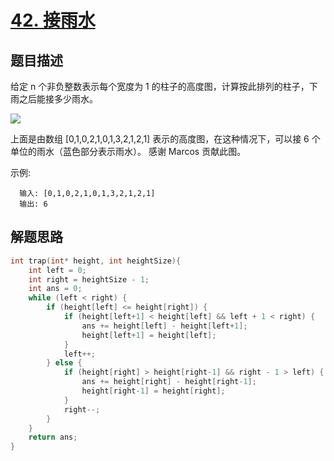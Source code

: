# [42. 接雨水](https://leetcode-cn.com/problems/trapping-rain-water/)

## 题目描述

给定 n 个非负整数表示每个宽度为 1 的柱子的高度图，计算按此排列的柱子，下雨之后能接多少雨水。

![](https://assets.leetcode-cn.com/aliyun-lc-upload/uploads/2018/10/22/rainwatertrap.png)

上面是由数组 [0,1,0,2,1,0,1,3,2,1,2,1] 表示的高度图，在这种情况下，可以接 6 个单位的雨水（蓝色部分表示雨水）。 感谢 Marcos 贡献此图。

示例:

      输入: [0,1,0,2,1,0,1,3,2,1,2,1]
      输出: 6
      
      
## 解题思路

```c
int trap(int* height, int heightSize){
    int left = 0;
    int right = heightSize - 1;
    int ans = 0;
    while (left < right) {
        if (height[left] <= height[right]) {
            if (height[left+1] < height[left] && left + 1 < right) {
                ans += height[left] - height[left+1];
                height[left+1] = height[left];
            }
            left++;
        } else {
            if (height[right] > height[right-1] && right - 1 > left) {
                ans += height[right] - height[right-1];
                height[right-1] = height[right];
            }
            right--;
        }
    }
    return ans;
}
```
